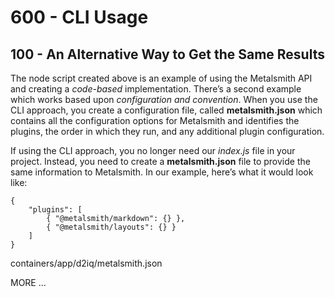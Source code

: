 # 600 - CLI Usage

## 100 - An Alternative Way to Get the Same Results

The node script created above is an example of using the Metalsmith API and creating a *code-based* implementation. There’s a second example which works based upon *configuration and convention*. When you use the CLI approach, you create a configuration file, called **metalsmith.json** which contains all the configuration options for Metalsmith and identifies the plugins, the order in which they run, and any additional plugin configuration.

If using the CLI approach, you no longer need our *index.js* file in your project. Instead, you need to create a **metalsmith.json** file to provide the same information to Metalsmith. In our example, here’s what it would look like:

```
{
    "plugins": [
        { "@metalsmith/markdown": {} },
        { "@metalsmith/layouts": {} }
    ]
}
```
 containers/app/d2iq/metalsmith.json





MORE ...